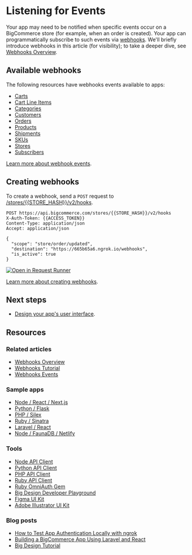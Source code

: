 # Listening for Events



Your app may need to be notified when specific events occur on a BigCommerce store (for example, when an order is created). Your app can programmatically subscribe to such events via [webhooks](/api-reference/webhooks/webhooks/createwebhooks). We'll briefly introduce webhooks in this article (for visibility); to take a deeper dive, see [Webhooks Overview](/api-docs/getting-started/webhooks/about-webhooks).


## Available webhooks

The following resources have webhooks events available to apps:
* [Carts](/api-docs/getting-started/webhooks/webhook-events#cart)
* [Cart Line Items](/api-docs/getting-started/webhooks/webhook-events#cart-line-item)
* [Categories](/api-docs/getting-started/webhooks/webhook-events#category)
* [Customers](/api-docs/getting-started/webhooks/webhook-events#customer)
* [Orders](/api-docs/getting-started/webhooks/webhook-events#orders)
* [Products](/api-docs/getting-started/webhooks/webhook-events#products)
* [Shipments](/api-docs/getting-started/webhooks/webhook-events#shipment)
* [SKUs](/api-docs/getting-started/webhooks/webhook-events#sku)
* [Stores](/api-docs/getting-started/webhooks/webhook-events#store)
* [Subscribers](/api-docs/getting-started/webhooks/webhook-events#subscriber)

[Learn more about webhook events](/api-docs/getting-started/webhooks/webhook-events#orders).

## Creating webhooks

To create a webhook, send a `POST` request to [/stores/{{STORE_HASH}}/v2/hooks](/api-reference/webhooks/webhooks/createwebhooks).


```http
POST https://api.bigcommerce.com/stores/{{STORE_HASH}}/v2/hooks
X-Auth-Token: {{ACCESS_TOKEN}}
Content-Type: application/json
Accept: application/json

{
  "scope": "store/order/updated",
  "destination": "https://665b65a6.ngrok.io/webhooks",
  "is_active": true
}
```

[![Open in Request Runner](https://storage.googleapis.com/bigcommerce-production-dev-center/images/Open-Request-Runner.svg)](/api-reference/webhooks/webhooks/createwebhooks#requestrunner)

[Learn more about creating webhooks](/api-docs/getting-started/webhooks/setting-up-webhooks).

## Next steps
* [Design your app's user interface](/api-docs/apps/guide/ui).

## Resources

### Related articles
* [Webhooks Overview](/api-docs/getting-started/webhooks/setting-up-webhooks)
* [Webhooks Tutorial](/api-docs/getting-started/webhooks/setting-up-webhooks)
* [Webhooks Events](/api-docs/getting-started/webhooks/webhook-events)

### Sample apps
* [Node / React / Next.js](https://github.com/bigcommerce/sample-app-nodejs)
* [Python / Flask](https://github.com/bigcommerce/hello-world-app-python-flask)
* [PHP / Silex](https://github.com/bigcommerce/hello-world-app-php-silex)
* [Ruby / Sinatra](https://github.com/bigcommerce/hello-world-app-ruby-sinatra)
* [Laravel / React](https://github.com/bigcommerce/laravel-react-sample-app)
* [Node / FaunaDB / Netlify](https://github.com/bigcommerce/channels-app/)

### Tools
* [Node API Client](https://github.com/bigcommerce/node-bigcommerce/)
* [Python API Client](https://github.com/bigcommerce/bigcommerce-api-python)
* [PHP API Client](https://github.com/bigcommerce/bigcommerce-api-php)
* [Ruby API Client](https://github.com/bigcommerce/bigcommerce-api-ruby)
* [Ruby OmniAuth Gem](https://github.com/bigcommerce/omniauth-bigcommerce)
* [Big Design Developer Playground](https://developer.bigcommerce.com/big-design)
* [Figma UI Kit](https://www.figma.com/file/jTVuUkiZ1j3rux8WHG4IKK/BigDesign-UI-Kit?node-id=0%3A1/duplicate)
* [Adobe Illustrator UI Kit](https://design.bigcommerce.com/bigdesign-ui-kit)

### Blog posts
* [How to Test App Authentication Locally with ngrok](https://medium.com/bigcommerce-developer-blog/how-to-test-app-authentication-locally-with-ngrok-149150bfe4cf)
* [Building a BigCommerce App Using Laravel and React](https://medium.com/bigcommerce-developer-blog/building-a-bigcommerce-app-using-laravel-and-react-711ceceb5006)
* [Big Design Tutorial](https://medium.com/bigcommerce-developer-blog/bigdesign-build-native-looking-uis-with-the-bigcommerce-design-system-fb06a01a24f2)
